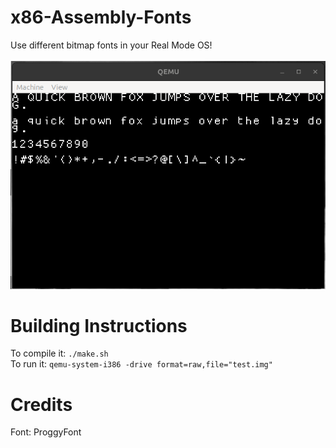# x86-Assembly-Fonts
Use different bitmap fonts in your Real Mode OS! <br /><br />
![running](Image.png)
# Building Instructions
To compile it: `./make.sh` <br />
To run it: `qemu-system-i386 -drive format=raw,file="test.img"`
# Credits
Font: ProggyFont
